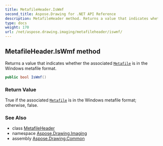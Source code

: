 ```yaml
---
title: MetafileHeader.IsWmf
second_title: Aspose.Drawing for .NET API Reference
description: MetafileHeader method. Returns a value that indicates whether the associated Metafile is in the Windows metafile format
type: docs
weight: 170
url: /net/aspose.drawing.imaging/metafileheader/iswmf/
---
```

## MetafileHeader.IsWmf method

Returns a value that indicates whether the associated [`Metafile`](../../metafile/) is in the Windows metafile format.

```csharp
public bool IsWmf()
```

### Return Value

True if the associated [`Metafile`](../../metafile/) is in the Windows metafile format; otherwise, false.

### See Also

* class [MetafileHeader](../)
* namespace [Aspose.Drawing.Imaging](../../metafileheader/)
* assembly [Aspose.Drawing.Common](../../../)


